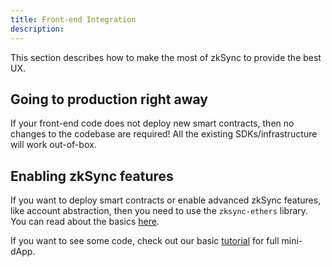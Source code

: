 ```yaml
---
title: Front-end Integration
description:
---
```


This section describes how to make the most of zkSync to provide the best UX.

## Going to production right away

If your front-end code does not deploy new smart contracts, then no changes to the codebase are required!
All the existing SDKs/infrastructure will work out-of-box.

## Enabling zkSync features

If you want to deploy smart contracts or enable advanced zkSync features, like account abstraction,
then you need to use the `zksync-ethers` library. You can read about the basics [here](/sdk/js/ethers/v5/features).

If you want to see some code, check out our basic [tutorial](https://docs.zksync.io/build/zksync-101)
for full mini-dApp.
